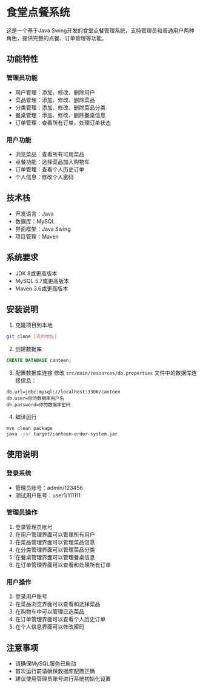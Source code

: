# 食堂点餐系统

这是一个基于Java Swing开发的食堂点餐管理系统，支持管理员和普通用户两种角色，提供完整的点餐、订单管理等功能。

## 功能特性

### 管理员功能
- 用户管理：添加、修改、删除用户
- 菜品管理：添加、修改、删除菜品
- 分类管理：添加、修改、删除菜品分类
- 餐桌管理：添加、修改、删除餐桌信息
- 订单管理：查看所有订单，处理订单状态

### 用户功能
- 浏览菜品：查看所有可用菜品
- 点餐功能：选择菜品加入购物车
- 订单管理：查看个人历史订单
- 个人信息：修改个人密码

## 技术栈

- 开发语言：Java
- 数据库：MySQL
- 界面框架：Java Swing
- 项目管理：Maven

## 系统要求

- JDK 8或更高版本
- MySQL 5.7或更高版本
- Maven 3.6或更高版本

## 安装说明

1. 克隆项目到本地
```bash
git clone [项目地址]
```

2. 创建数据库
```sql
CREATE DATABASE canteen;
```

3. 配置数据库连接
修改 `src/main/resources/db.properties` 文件中的数据库连接信息：
```properties
db.url=jdbc:mysql://localhost:3306/canteen
db.user=你的数据库用户名
db.password=你的数据库密码
```

4. 编译运行
```bash
mvn clean package
java -jar target/canteen-order-system.jar
```

## 使用说明

### 登录系统
- 管理员账号：admin/123456
- 测试用户账号：user1/111111

### 管理员操作
1. 登录管理员账号
2. 在用户管理界面可以管理所有用户
3. 在菜品管理界面可以管理菜品信息
4. 在分类管理界面可以管理菜品分类
5. 在餐桌管理界面可以管理餐桌信息
6. 在订单管理界面可以查看和处理所有订单

### 用户操作
1. 登录用户账号
2. 在菜品浏览界面可以查看和选择菜品
3. 在购物车中可以管理已选菜品
4. 在订单管理界面可以查看个人历史订单
5. 在个人信息界面可以修改密码

## 注意事项

- 请确保MySQL服务已启动
- 首次运行前请确保数据库配置正确
- 建议使用管理员账号进行系统初始化设置

